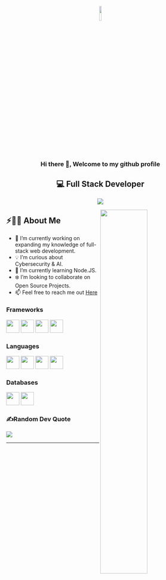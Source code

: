 <div align='center'>
  <img src='https://media.licdn.com/dms/image/D4D03AQEzaRXPxXKJtQ/profile-displayphoto-shrink_800_800/0/1703158024614?e=1715817600&v=beta&t=1FTNKpiJkw81DPRlFDBtQ7HZbOvppk6ogaqnf-8XKrk' width="10%">

  ### Hi there 👋, Welcome to my github profile
  ## 💻 Full Stack Developer
  <a href="https://www.linkedin.com/in/ivanlezcano/"><img src="https://img.shields.io/badge/linkedin-0077B5.svg?style=for-the-badge&logo=linkedin&logoColor=white"/></a>
</div>

<img src="https://user-images.githubusercontent.com/89788120/167628634-549d2bdd-609e-4275-85af-1e1974da64ca.gif" width="50%" align="right" />

## ⚡🙋‍♂️ About Me


- 🔧  I’m currently working on expanding my knowledge of full-stack web development.
- 💡 I’m curious about Cybersecurity & AI.
- 📖 I’m currently learning Node.JS.
- ❄️ I’m looking to collaborate on Open Source Projects.
- 📫 Feel free to reach me out [Here](mailto:lezcamati@gmail.com)

### Frameworks
[<code><img height="35rem" src="https://cdn0.iconfinder.com/data/icons/font-awesome-brands-vol-1/576/bootstrap-512.png" /></code>](https://getbootstrap.com/)
[<code><img height="35rem" src="https://cdn1.iconfinder.com/data/icons/akar-vol-1/24/nextjs-fill-256.png" /></code>](https://nextjs.org/)
[<code><img height="35rem" src="https://cdn4.iconfinder.com/data/icons/logos-brands-5/24/react-256.png" /></code>](https://es.react.dev/)
[<code><img height="35rem" src="https://cdn2.iconfinder.com/data/icons/boxicons-logos/24/bxl-django-256.png" /></code>](https://www.djangoproject.com/)

### Languages
[<code><img height="35rem" src="https://cdn4.iconfinder.com/data/icons/logos-brands-5/24/python-256.png" /></code>](https://www.python.org/)
[<code><img height="35rem" src="https://cdn1.iconfinder.com/data/icons/ionicons-fill-vol-2/512/logo-javascript-256.png" /></code>](https://lenguajejs.com/)
[<code><img height="35rem" src="https://cdn0.iconfinder.com/data/icons/logos-21/40/CSS3-256.png" /></code>](https://lenguajecss.com/)
[<code><img height="35rem" src="https://cdn3.iconfinder.com/data/icons/picons-social/57/10-html5-256.png" /></code>](https://lenguajehtml.com/)

### Databases
[<code><img height="35rem" src="https://cdn0.iconfinder.com/data/icons/file-format-database-j-glyph-1/64/database_file_document-56-256.png" /></code>](https://www.sqlite.org/)
[<code><img height="35rem" src="https://cdn4.iconfinder.com/data/icons/logos-brands-5/24/mysql-256.png" /></code>](https://www.mysql.com/)

### ✍️Random Dev Quote
![](https://quotes-github-readme.vercel.app/api?type=horizontal&theme=merko)

---
